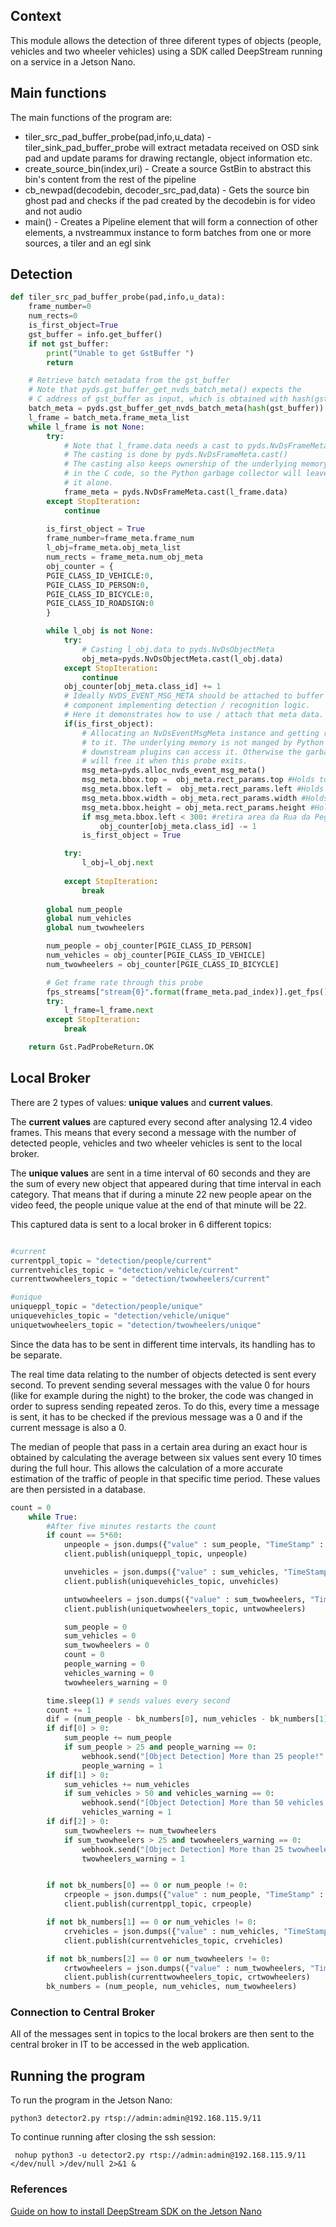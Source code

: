 ## Context

This module allows the detection of three diferent types of objects (people, vehicles and two wheeler vehicles) using a SDK called DeepStream running on a service in a Jetson Nano.


## Main functions
The main functions of the program are:
 - tiler_src_pad_buffer_probe(pad,info,u_data) - tiler_sink_pad_buffer_probe  will extract metadata received on OSD sink pad and update params for drawing rectangle, object information etc.
 - create_source_bin(index,uri) - Create a source GstBin to abstract this bin's content from the rest of the pipeline
 - cb_newpad(decodebin, decoder_src_pad,data) - Gets the source bin ghost pad and checks if the pad created by the decodebin is for video and not audio
 - main() - Creates a Pipeline element that will form a connection of other elements, a nvstreammux instance to form batches from one or more sources, a tiler and an egl sink

## Detection

```python
def tiler_src_pad_buffer_probe(pad,info,u_data):
    frame_number=0
    num_rects=0
    is_first_object=True
    gst_buffer = info.get_buffer()
    if not gst_buffer:
        print("Unable to get GstBuffer ")
        return

    # Retrieve batch metadata from the gst_buffer
    # Note that pyds.gst_buffer_get_nvds_batch_meta() expects the
    # C address of gst_buffer as input, which is obtained with hash(gst_buffer)
    batch_meta = pyds.gst_buffer_get_nvds_batch_meta(hash(gst_buffer))
    l_frame = batch_meta.frame_meta_list
    while l_frame is not None:
        try:
            # Note that l_frame.data needs a cast to pyds.NvDsFrameMeta
            # The casting is done by pyds.NvDsFrameMeta.cast()
            # The casting also keeps ownership of the underlying memory
            # in the C code, so the Python garbage collector will leave
            # it alone.
            frame_meta = pyds.NvDsFrameMeta.cast(l_frame.data)
        except StopIteration:
            continue
        
        is_first_object = True
        frame_number=frame_meta.frame_num
        l_obj=frame_meta.obj_meta_list
        num_rects = frame_meta.num_obj_meta
        obj_counter = {
        PGIE_CLASS_ID_VEHICLE:0,
        PGIE_CLASS_ID_PERSON:0,
        PGIE_CLASS_ID_BICYCLE:0,
        PGIE_CLASS_ID_ROADSIGN:0
        }

        while l_obj is not None:
            try:
                # Casting l_obj.data to pyds.NvDsObjectMeta
                obj_meta=pyds.NvDsObjectMeta.cast(l_obj.data)
            except StopIteration:
                continue
            obj_counter[obj_meta.class_id] += 1
            # Ideally NVDS_EVENT_MSG_META should be attached to buffer by the
            # component implementing detection / recognition logic.
            # Here it demonstrates how to use / attach that meta data.
            if(is_first_object):
                # Allocating an NvDsEventMsgMeta instance and getting reference
                # to it. The underlying memory is not manged by Python so that
                # downstream plugins can access it. Otherwise the garbage collector
                # will free it when this probe exits.
                msg_meta=pyds.alloc_nvds_event_msg_meta()
                msg_meta.bbox.top =  obj_meta.rect_params.top #Holds top coordinate of the box in pixels
                msg_meta.bbox.left =  obj_meta.rect_params.left #Holds left coordinate of the box in pixels
                msg_meta.bbox.width = obj_meta.rect_params.width #Holds width of the box in pixels.
                msg_meta.bbox.height = obj_meta.rect_params.height #Holds height of the box in pixels
                if msg_meta.bbox.left < 300: #retira area da Rua da Pega
                    obj_counter[obj_meta.class_id] -= 1
                is_first_object = True

            try:
                l_obj=l_obj.next
            
            except StopIteration:
                break
        
        global num_people
        global num_vehicles
        global num_twowheelers

        num_people = obj_counter[PGIE_CLASS_ID_PERSON]
        num_vehicles = obj_counter[PGIE_CLASS_ID_VEHICLE]
        num_twowheelers = obj_counter[PGIE_CLASS_ID_BICYCLE]

        # Get frame rate through this probe
        fps_streams["stream{0}".format(frame_meta.pad_index)].get_fps()
        try:
            l_frame=l_frame.next
        except StopIteration:
            break

    return Gst.PadProbeReturn.OK
```

## Local Broker

There are 2 types of values: **unique values** and **current values**. 

The **current values** are captured every second after analysing 12.4 video frames. This means that every second a message with the number of detected people, vehicles and two wheeler vehicles is sent to the local broker. 

The **unique values** are sent in a time interval of 60 seconds and they are the sum of every new object that appeared during that time interval in each category. That means that if during a minute 22 new people apear on the video feed, the people unique value at the end of that minute will be 22.

This captured data is sent to a local broker in 6 different topics:

```python

#current
currentppl_topic = "detection/people/current"
currentvehicles_topic = "detection/vehicle/current"
currenttwowheelers_topic = "detection/twowheelers/current"

#unique
uniqueppl_topic = "detection/people/unique"
uniquevehicles_topic = "detection/vehicle/unique"
uniquetwowheelers_topic = "detection/twowheelers/unique"
```

Since the data has to be sent in different time intervals, its handling has to be separate. 

The real time data relating to the number of objects detected is sent every second. To prevent sending several messages with the value 0 for hours (like for example during the night) to the broker, the code was changed in order to supress sending repeated zeros. To do this, every time a message is sent, it has to be checked if the previous message was a 0 and if the current message is also a 0.

The median of people that pass in a certain area during an exact hour is obtained by calculating the average between six values sent every 10 times during the full hour. This allows the calculation of a more accurate estimation of the traffic of people in that specific time period. These values are then persisted in a database.

```python
count = 0
    while True:
        #After five minutes restarts the count
        if count == 5*60:
            unpeople = json.dumps({"value" : sum_people, "TimeStamp" : time.time()})
            client.publish(uniqueppl_topic, unpeople)

            unvehicles = json.dumps({"value" : sum_vehicles, "TimeStamp" : time.time()})
            client.publish(uniquevehicles_topic, unvehicles)

            untwowheelers = json.dumps({"value" : sum_twowheelers, "TimeStamp" : time.time()})
            client.publish(uniquetwowheelers_topic, untwowheelers)

            sum_people = 0
            sum_vehicles = 0
            sum_twowheelers = 0
            count = 0
            people_warning = 0
            vehicles_warning = 0
            twowheelers_warning = 0

        time.sleep(1) # sends values every second
        count += 1
        dif = (num_people - bk_numbers[0], num_vehicles - bk_numbers[1], num_twowheelers - bk_numbers[2])
        if dif[0] > 0:
            sum_people += num_people
            if sum_people > 25 and people_warning == 0:
                webhook.send("[Object Detection] More than 25 people!" + str(num_people))
                people_warning = 1
        if dif[1] > 0:
            sum_vehicles += num_vehicles
            if sum_vehicles > 50 and vehicles_warning == 0:
                webhook.send("[Object Detection] More than 50 vehicles!" + str(num_vehicles))
                vehicles_warning = 1
        if dif[2] > 0:
            sum_twowheelers += num_twowheelers
            if sum_twowheelers > 25 and twowheelers_warning == 0:
                webhook.send("[Object Detection] More than 25 twowheelers!" + str(num_twowheelers))
                twowheelers_warning = 1


        if not bk_numbers[0] == 0 or num_people != 0:
            crpeople = json.dumps({"value" : num_people, "TimeStamp" : time.time()})
            client.publish(currentppl_topic, crpeople)

        if not bk_numbers[1] == 0 or num_vehicles != 0:
            crvehicles = json.dumps({"value" : num_vehicles, "TimeStamp" : time.time()})
            client.publish(currentvehicles_topic, crvehicles)

        if not bk_numbers[2] == 0 or num_twowheelers != 0:
            crtwowheelers = json.dumps({"value" : num_twowheelers, "TimeStamp" : time.time()})
            client.publish(currenttwowheelers_topic, crtwowheelers)
        bk_numbers = (num_people, num_vehicles, num_twowheelers)

```

### Connection to Central Broker

All of the messages sent in topics to the local brokers are then sent to the central broker in IT to be accessed in the web application.

## Running the program

To run the program in the Jetson Nano:
```
python3 detector2.py rtsp://admin:admin@192.168.115.9/11
```

To continue running after closing the ssh session:
```
 nohup python3 -u detector2.py rtsp://admin:admin@192.168.115.9/11 </dev/null >/dev/null 2>&1 &
```

### References

[Guide on how to install DeepStream SDK on the Jetson Nano](https://docs.nvidia.com/metropolis/deepstream/dev-guide/text/DS_Quickstart.html)
